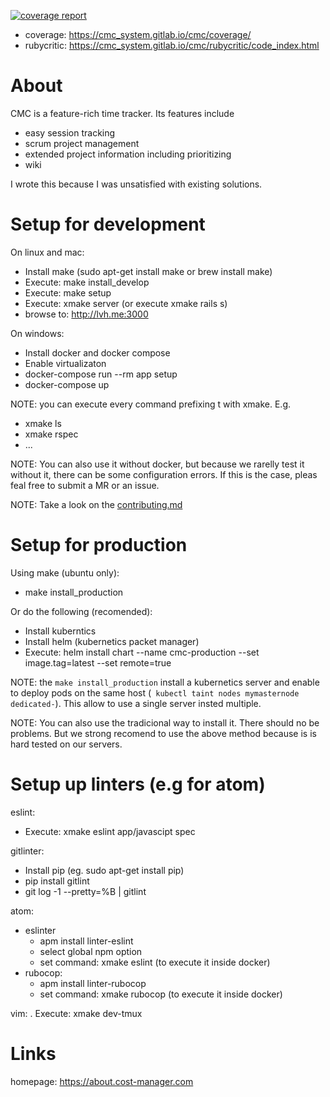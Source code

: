 [![coverage report](https://gitlab.com/cmc_system/cmc/badges/master/coverage.svg)](https://gitlab.com/cmc_system/cmc/commits/master)

* coverage: https://cmc_system.gitlab.io/cmc/coverage/
* rubycritic: https://cmc_system.gitlab.io/cmc/rubycritic/code_index.html

# About
CMC is a feature-rich time tracker. Its features include
* easy session tracking
* scrum project management
* extended project information including prioritizing
* wiki

I wrote this because I was unsatisfied with existing solutions.


# Setup for development
On linux and mac:
- Install make (sudo apt-get install make or brew install make)
- Execute: make install_develop
- Execute: make setup
- Execute: xmake server (or execute xmake rails s)
- browse to: http://lvh.me:3000

On windows:
- Install docker and docker compose
- Enable virtualizaton
- docker-compose run --rm app setup
- docker-compose up

NOTE: you can execute every command prefixing t with xmake. E.g.
- xmake ls
- xmake rspec
- ...

NOTE: You can also use it without docker, but because we rarelly test
it without it, there can be some configuration errors. If this is the case,
pleas feal free to submit a MR or an issue.

NOTE: Take a look on the [contributing.md](CONTRIBUTING.md)

# Setup for production
Using make (ubuntu only):
- make install_production

Or do the following (recomended):
- Install kuberntics
- Install helm (kubernetics packet manager)
- Execute: helm install chart --name cmc-production
             --set image.tag=latest
             --set remote=true

NOTE: the `make install_production` install a kubernetics
server and enable to deploy pods on the same host
(` kubectl taint nodes mymasternode dedicated-`). This allow
to use a single server insted multiple.

NOTE: You can also use the tradicional way to install it. There
should no be problems. But we strong recomend to use the above method
because is is hard tested on our servers.

# Setup up linters (e.g for atom)
eslint:
- Execute: xmake eslint app/javascipt spec

gitlinter:
- Install pip (eg. sudo apt-get install pip)
- pip install gitlint
- git log -1 --pretty=%B | gitlint

atom:
- eslinter
  * apm install linter-eslint
  * select global npm option
  * set command: xmake eslint (to execute it inside docker)
- rubocop:
  * apm install linter-rubocop
  * set command: xmake rubocop (to execute it inside docker)

vim:
. Execute: xmake dev-tmux

# Links
homepage: https://about.cost-manager.com
